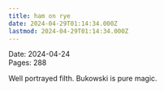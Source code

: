 ```yaml
---
title: ham on rye
date: 2024-04-29T01:14:34.000Z
lastmod: 2024-04-29T01:14:34.000Z
---
```

Date: 2024-04-24\
Pages: 288

Well portrayed filth. Bukowski is pure magic.
